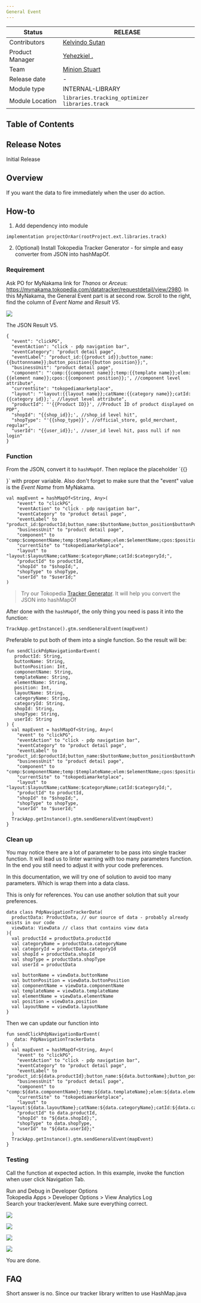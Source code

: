 ```yaml
---
General Event
---
```


| Status | <!--start status:GREEN-->RELEASE<!--end status--> |
| --- | --- |
| Contributors | [Kelvindo Sutan](https://tokopedia.atlassian.net/wiki/people/5ff2a8fe44065f013f93507c?ref=confluence) |
| Product Manager | [Yehezkiel .](https://tokopedia.atlassian.net/wiki/people/5c94aa7a7792242c8613ad14?ref=confluence) |
| Team | [Minion Stuart](https://tokopedia.atlassian.net/people/team/eeba862a-bd9d-472c-b901-415b15b1a37e) |
| Release date | - |
| Module type | <!--start status:PURPLE-->INTERNAL-LIBRARY<!--end status--> |
| Module Location | `libraries.tracking_optimizer`  `libraries.track` |

## Table of Contents

<!--toc-->

## Release Notes

<!--start expand:14 Dec 22-->
Initial Release
<!--end expand-->

## Overview

If you want the data to fire immediately when the user do action.

## How-to

1. Add dependency into module



```
implementation projectOrAar(rootProject.ext.libraries.track)
```
2. (Optional) Install Tokopedia Tracker Generator - for simple and easy converter from JSON into hashMapOf.

### Requirement

Ask PO for MyNakama link for *Thanos* or *Arceus*: <https://mynakama.tokopedia.com/datatracker/requestdetail/view/2980>. In this MyNakama, the General Event part is at second row. Scroll to the right, find the column of *Event Name* and *Result V5*.

![](https://docs-android.tokopedia.net/images/docs/tracking_optimizer/general_event_illustration_1.png)

The JSON Result V5.



```
{
  "event": "clickPG",
  "eventAction": "click - pdp navigation bar",
  "eventCategory": "product detail page",
  "eventLabel": "product_id:{{product id}};button_name:{{buttonnname}};button_position{{button position}};",
  "businessUnit": "product detail page",
  "component": "'comp:{{component name}};temp:{{template name}};elem:{{element name}};cpos:{{component position}};', //component level attribute",
  "currentSite": "tokopediamarketplace",
  "layout": "'layout:{{layout name}};catName:{{category name}};catId:{{category id}};', //layout level attribute",
  "productId": "'{{Product ID}}', //Product ID of product displayed on PDP",
  "shopId": "{{shop_id}};', //shop_id level hit",
  "shopType": "'{{shop_type}}', //official_store, gold_merchant, regular",
  "userId": "{{user_id}};', //user_id level hit, pass null if non login"
}
```

### Function

From the JSON, convert it to `hashMapOf`. Then replace the placeholder `{{}

}` with proper variable. Also don't forget to make sure that the "event" value is the *Event Name* from MyNakama.



```
val mapEvent = hashMapOf<String, Any>(
    "event" to "clickPG",
    "eventAction" to "click - pdp navigation bar",
    "eventCategory" to "product detail page",
    "eventLabel" to "product_id:$productId;button_name:$buttonName;button_position$buttonPosition;",
    "businessUnit" to "product detail page",
    "component" to "comp:$componentName;temp:$templateName;elem:$elementName;cpos:$position;",
    "currentSite" to "tokopediamarketplace",
    "layout" to "layout:$layoutName;catName:$categoryName;catId:$categoryId;",
    "productId" to productId,
    "shopId" to "$shopId;",
    "shopType" to shopType,
    "userId" to "$userId;"
)
```


> Try our Tokopedia [Tracker Generator](Tracker%20Generator.md). It will help you convert the JSON into hashMapOf
> 
> 

After done with the `hashMapOf`, the only thing you need is pass it into the function:



```
TrackApp.getInstance().gtm.sendGeneralEvent(mapEvent)
```

  
Preferable to put both of them into a single function. So the result will be:



```
fun sendClickPdpNavigationBarEvent(
   productId: String,
   buttonName: String,
   buttonPosition: Int,
   componentName: String,
   templateName: String,
   elementName: String,
   position: Int,
   layoutName: String,
   categoryName: String,
   categoryId: String,
   shopId: String,
   shopType: String,
   userId: String
) {
  val mapEvent = hashMapOf<String, Any>(
    "event" to "clickPG",
    "eventAction" to "click - pdp navigation bar",
    "eventCategory" to "product detail page",
    "eventLabel" to "product_id:$productId;button_name:$buttonName;button_position$buttonPosition;",
    "businessUnit" to "product detail page",
    "component" to "comp:$componentName;temp:$templateName;elem:$elementName;cpos:$position;",
    "currentSite" to "tokopediamarketplace",
    "layout" to "layout:$layoutName;catName:$categoryName;catId:$categoryId;",
    "productId" to productId,
    "shopId" to "$shopId;",
    "shopType" to shopType,
    "userId" to "$userId;"
  )
  TrackApp.getInstance().gtm.sendGeneralEvent(mapEvent)
}
```

### Clean up

You may notice there are a lot of parameter to be pass into single tracker function. It will lead us to linter warning with too many parameters function. In the end you still need to adjust it with your code preferences.

In this documentation, we will try one of solution to avoid too many parameters. Which is wrap them into a data class.

 

This is only for references. You can use another solution that suit your preferences.



```
data class PdpNavigationTrackerData(
  productData: ProductData, // our source of data - probably already exists in our code
  viewData: ViewData // class that contains view data
){
  val productId = productData.productId
  val categoryName = productData.categoryName
  val categoryId = productData.categoryId
  val shopId = productData.shopId
  val shopType = productData.shopType
  val userId = productData
  
  val buttonName = viewData.buttonName
  val buttonPosition = viewData.buttonPosition
  val componentName = viewData.componentName
  val templateName = viewData.templateName
  val elementName = viewData.elementName
  val position = viewData.position
  val layoutName = viewData.layoutName
}
```

  
Then we can update our function into



```
fun sendClickPdpNavigationBarEvent(
   data: PdpNavigationTrackerData
) {
  val mapEvent = hashMapOf<String, Any>(
    "event" to "clickPG",
    "eventAction" to "click - pdp navigation bar",
    "eventCategory" to "product detail page",
    "eventLabel" to "product_id:${data.productId};button_name:${data.buttonName};button_position${data.buttonPosition};",
    "businessUnit" to "product detail page",
    "component" to "comp:${data.componentName};temp:${data.templateName};elem:${data.elementName};cpos:${data.position};",
    "currentSite" to "tokopediamarketplace",
    "layout" to "layout:${data.layoutName};catName:${data.categoryName};catId:${data.categoryId};",
    "productId" to data.productId,
    "shopId" to "${data.shopId};",
    "shopType" to data.shopType,
    "userId" to "${data.userId};"
  )
  TrackApp.getInstance().gtm.sendGeneralEvent(mapEvent)
}
```

### Testing

Call the function at expected action. In this example, invoke the function when user click Navigation Tab.

Run and Debug in Developer Options  
Tokopedia Apps > Developer Options > View Analytics Log  
Search your tracker/event. Make sure everything correct.







![](https://docs-android.tokopedia.net/images/docs/tracking_optimizer/general_event_illustration_2.png)





![](https://docs-android.tokopedia.net/images/docs/tracking_optimizer/general_event_illustration_3.png)







![](https://docs-android.tokopedia.net/images/docs/tracking_optimizer/general_event_illustration_4.png)





![](https://docs-android.tokopedia.net/images/docs/tracking_optimizer/general_event_illustration_5.png)







You are done.

## FAQ

<!--start expand:Can we use mapOf instead of hashMapOf ?-->
Short answer is no. Since our tracker library written to use HashMap.java
<!--end expand-->




